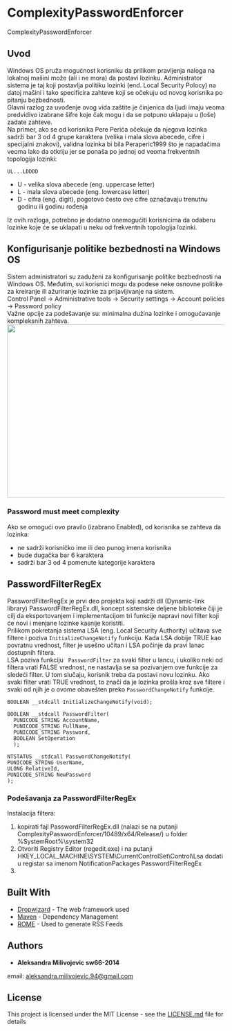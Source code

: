 # ComplexityPasswordEnforcer
ComplexityPasswordEnforcer

## Uvod

Windows OS pruža mogućnost korisniku da prilikom pravljenja naloga na lokalnoj mašini može (ali i ne mora) da postavi lozinku. Administrator sistema je taj koji postavlja politiku lozinki (end. Local Security Polocy) na datoj mašini i tako specificira zahteve koji se očekuju od novog korisnika po pitanju bezbednosti.  
Glavni razlog za uvođenje ovog vida zaštite je činjenica da ljudi imaju veoma predvidivo izabrane šifre koje čak mogu i da se potpuno uklapaju u (loše) zadate zahteve.  
Na primer, ako se od korisnika Pere Perića očekuje da njegova lozinka sadrži bar 3 od 4 grupe karaktera (velika i mala slova abecede, cifre i specijalni znakovi), validna lozinka bi bila Peraperic1999 što je napadačima veoma lako da otkriju jer se ponaša po jednoj od veoma frekventnih topologija lozinki: 
```
UL...LDDDD  
```
- U - velika slova abecede (eng. uppercase letter)  
- L - mala slova abecede (eng. lowercase letter)  
- D - cifra (eng. digit), pogotovo često ove cifre označavaju trenutnu godinu ili godinu rođenja   

Iz ovih razloga, potrebno je dodatno onemogućiti korisnicima da odaberu lozinke koje će se uklapati u neku od frekventnih topologija lozinki.

## Konfigurisanje politike bezbednosti na Windows OS

Sistem administratori su zaduženi za konfigurisanje politike bezbednosti na Windows OS. Međutim, svi korisnici mogu da podese neke osnovne politike za kreiranje ili ažuriranje lozinke za prijavljivanje na sistem.  
Control Panel -> Administrative tools -> Security settings -> Account policies -> Password policy  
Važne opcije za podešavanje su: minimalna dužina lozinke i omogućavanje kompleksnih zahteva.  
<img src="https://user-images.githubusercontent.com/17849956/27335697-ba969418-55cd-11e7-96c8-56012476ca31.png" width="563" height="400" />  


### Password must meet complexity

Ako se omogući ovo pravilo (izabrano Enabled), od korisnika se zahteva da lozinka:
- ne sadrži korisničko ime ili deo punog imena korisnika
- bude dugačka bar 6 karaktera
- sadrži bar 3 od 4 pomenute kategorije karaktera

## PasswordFilterRegEx

PasswordFilterRegEx je prvi deo projekta koji sadrži dll (Dynamic-link library) PasswordFilterRegEx.dll, koncept sistemske deljene biblioteke čiji je cilj da eksportovanjem i implementacijom tri funkcije napravi novi filter koji će novi i menjane lozinke kasnije koristiti.  
Prilikom pokretanja sistema LSA (eng. Local Security Authority) učitava sve filtere i poziva <code>InitializeChangeNotify</code> funkciju. Kada LSA dobije TRUE kao povratnu vrednost, filter je usešno učitan i LSA počinje da pravi lanac dostupnih filtera.  
LSA poziva funkciju <code> PasswordFilter</code> za svaki filter u lancu, i ukoliko neki od filtera vrati FALSE vrednost, ne nastavlja se sa pozivanjem ove funkcije za sledeći filter. U tom slučaju, korisnik treba da postavi novu lozinku. Ako svaki filter vrati TRUE vrednost, to znači da je lozinka prošla kroz sve filtere i svaki od njih je o ovome obavešten preko  <code>PasswordChangeNotify</code> funkcije.  

```
BOOLEAN __stdcall InitializeChangeNotify(void);	 
```
```
BOOLEAN __stdcall PasswordFilter(  
  PUNICODE_STRING AccountName,  
  PUNICODE_STRING FullName,  
  PUNICODE_STRING Password,  
  BOOLEAN SetOperation  
  );   
  ```
  ```
NTSTATUS __stdcall PasswordChangeNotify(  
  PUNICODE_STRING UserName,  
  ULONG RelativeId,  
  PUNICODE_STRING NewPassword  
  ); 
```
### Podešavanja za PasswordFilterRegEx

Instalacija filtera:
1. kopirati fajl PasswordFilterRegEx.dll (nalazi se na putanji ComplexityPasswordEnforcer/10489/x64/Release/) u folder %SystemRoot%\system32
2. Otvoriti Registry Editor (regedit.exe) i na putanji HKEY_LOCAL_MACHINE\SYSTEM\CurrentControlSet\Control\Lsa dodati u registar sa imenom NotificationPackages PasswordFilterRegEx
3. 

## Built With

* [Dropwizard](http://www.dropwizard.io/1.0.2/docs/) - The web framework used
* [Maven](https://maven.apache.org/) - Dependency Management
* [ROME](https://rometools.github.io/rome/) - Used to generate RSS Feeds

 

## Authors

* **Aleksandra Milivojevic sw66-2014** 

email: aleksandra.milivojevic.94@gmail.com

## License

This project is licensed under the MIT License - see the [LICENSE.md](LICENSE.md) file for details

